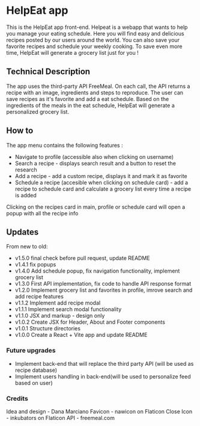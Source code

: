 # HelpEat app

This is the HelpEat app front-end.
Helpeat is a webapp that wants to help you manage your eating schedule.
Here you will find easy and delicious recipes posted by our users around the world.
You can also save your favorite recipes and schedule your weekly cooking.
To save even more time, HelpEat will generate a grocery list just for you !

## Technical Description

The app uses the third-party API FreeMeal. On each call, the API returns a recipe with an image, ingredients and steps to reproduce.
The user can save recipes as it's favorite and add a eat schedule.
Based on the ingredients of the meals in the eat schedule, HelpEat will generate a personalized grocery list.

## How to

The app menu contains the following features :

- Navigate to profile (accessible also when clicking on username)
- Search a recipe - displays search result and a button to reset the research
- Add a recipe - add a custom recipe, displays it and mark it as favorite
- Schedule a recipe (accesible when clicking on schedule card) - add a recipe to schedule card and calculate a grocery list every time a recipe is added

Clicking on the recipes card in main, profile or schedule card will open a popup with all the recipe info

## Updates

From new to old:

- v1.5.0 final check before pull request, update README
- v1.4.1 fix popups
- v1.4.0 Add schedule popup, fix navigation functionality, implement grocery list
- v1.3.0 First API implementation, fix code to handle API response format
- v1.2.0 Implement grocery list and favorites in profile, imrove search and add recipe features
- v1.1.2 Implement add recipe modal
- v1.1.1 Implement search modal functionality
- v1.1.0 JSX and markup - design only
- v1.0.2 Create JSX for Header, About and Footer components
- v1.0.1 Structure directories
- v1.0.0 Create a React + Vite app and update README

### Future upgrades

- Implement back-end that will replace the third party API (will be used as recipe database)
- Implement users handling in back-end(will be used to personalize feed based on user)

### Credits

Idea and design - Dana Marciano
Favicon - nawicon on Flaticon
Close Icon - inkubators on Flaticon
API - freemeal.com
